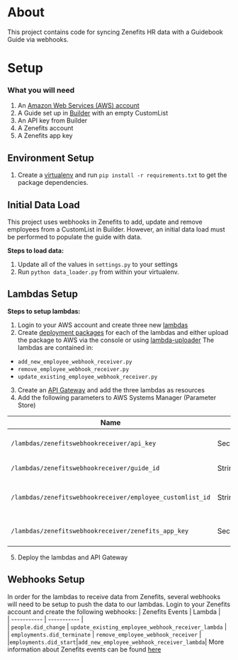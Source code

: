 # About
This project contains code for syncing Zenefits HR data with a Guidebook Guide via webhooks.

# Setup
### What you will need
1. An [Amazon Web Services (AWS) account](https://aws.amazon.com/)
2. A Guide set up in [Builder](https://builder.guidebook.com/) with an empty CustomList
3. An API key from Builder
4. A Zenefits account
5. A Zenefits app key

## Environment Setup
1. Create a [virtualenv](https://virtualenv.pypa.io/en/stable/) and run `pip install -r requirements.txt` to get the package dependencies.

## Initial Data Load
This project uses webhooks in Zenefits to add, update and remove employees from a CustomList in Builder.  However, an initial data load must be performed to populate the guide with data.

**Steps to load data:**
1. Update all of the values in `settings.py` to your settings
2. Run `python data_loader.py` from within your virtualenv.

## Lambdas Setup
**Steps to setup lambdas:**
1. Login to your AWS account and create three new [lambdas](https://docs.aws.amazon.com/lambda/latest/dg/lambda-python.html) 
2. Create [deployment packages](https://docs.aws.amazon.com/lambda/latest/dg/python-package-create.html#python-package-create-with-dependency) for each of the lambdas and either upload the package to AWS via the console or using [lambda-uploader](https://github.com/rackerlabs/lambda-uploader)
The lambdas are contained in:
 - `add_new_employee_webhook_receiver.py`
 - `remove_employee_webhook_receiver.py`
 - `update_existing_employee_webhook_receiver.py`
3. Create an [API Gateway](https://aws.amazon.com/api-gateway/) and add the three lambdas as resources
4. Add the following parameters to AWS Systems Manager (Parameter Store)

| Name | Type | Value |
| ----------- | ----------- | ----------- |
| `/lambdas/zenefitswebhookreceiver/api_key` | SecureString| Your Builder API key |
| `/lambdas/zenefitswebhookreceiver/guide_id` | String | Guide ID in Builder |
| `/lambdas/zenefitswebhookreceiver/employee_customlist_id` | String | The ID of your CustomList in Builder |
| `/lambdas/zenefitswebhookreceiver/zenefits_app_key` | SecureString | Your Zenefits App Key |
5. Deploy the lambdas and API Gateway


## Webhooks Setup
In order for the lambdas to receive data from Zenefits, several webhooks will need to be setup to push the data to our lambdas.
Login to your Zenefits account and create the following webhooks:
| Zenefits Events | Lambda |  
| ----------- | ----------- |  
| `people.did_change` | `update_existing_employee_webhook_receiver_lambda` |  
| `employments.did_terminate` | `remove_employee_webhook_receiver` |
|`employments.did_start`|`add_new_employee_webhook_receiver_lambda`|
More information about Zenefits events can be found [here](https://developers.zenefits.com/docs/events)


